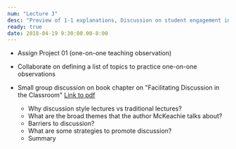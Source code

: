 ```yaml
---
num: "Lecture 3"
desc: "Preview of 1-1 explanations, Discussion on student engagement in the classroom;"
ready: true
date: 2018-04-19 9:30:00.00-8:00
---
```



* Assign Project 01 (one-on-one teaching observation)
* Collaborate on defining a list of topics to practice one-on-one observations

* Small group discussion on book chapter on "Facilitating Discussion in the Classroom"
[Link to pdf]()
  * Why discussion style lectures vs traditional lectures?
  * What are the broad themes that the author McKeachie talks about?
  * Barriers to discussion? 
  * What are some strategies to promote discussion?
  * Summary

